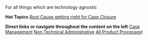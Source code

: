 For all things which are technology agnostic

**Hot Topics** 
[Root Cause getting right for Case Closure](https://dev.azure.com/Supportability/Big%20Data/_wiki/wikis/Big-Data.wiki/308624/Root-Cause-RCA-Case-Management-Closure)

**Direct links or navigate throughout the content on the left**
 [Case Management](/Big-Data/Support-Engineer-Best-Practices/Case-Management)
[Non Technical Administrative](/Big-Data/Non%2DTechnical-Administrative-Processes)
[All Product Processes](/Processes)t